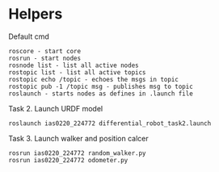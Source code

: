 # Helpers

Default cmd 
```console
roscore - start core
rosrun - start nodes
rosnode list - list all active nodes
rostopic list - list all active topics
rostopic echo /topic - echoes the msgs in topic
rostopic pub -1 /topic msg - publishes msg to topic
roslaunch - starts nodes as defines in .launch file

```

Task 2. Launch URDF model 
```console
roslaunch ias0220_224772 differential_robot_task2.launch 

```


Task 3. Launch walker and position calcer 
```console
rosrun ias0220_224772 random_walker.py
rosrun ias0220_224772 odometer.py

```